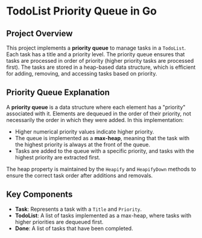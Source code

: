 # TodoList Priority Queue in Go

## Project Overview

This project implements a **priority queue** to manage tasks in a `TodoList`. Each task has a title and a priority level. The priority queue ensures that tasks are processed in order of priority (higher priority tasks are processed first). The tasks are stored in a heap-based data structure, which is efficient for adding, removing, and accessing tasks based on priority.

## Priority Queue Explanation

A **priority queue** is a data structure where each element has a "priority" associated with it. Elements are dequeued in the order of their priority, not necessarily the order in which they were added. In this implementation:

- Higher numerical priority values indicate higher priority.
- The queue is implemented as a **max-heap**, meaning that the task with the highest priority is always at the front of the queue.
- Tasks are added to the queue with a specific priority, and tasks with the highest priority are extracted first.

The heap property is maintained by the `Heapify` and `HeapifyDown` methods to ensure the correct task order after additions and removals.

## Key Components

- **Task**: Represents a task with a `Title` and `Priority`.
- **TodoList**: A list of tasks implemented as a max-heap, where tasks with higher priorities are dequeued first.
- **Done**: A list of tasks that have been completed.
